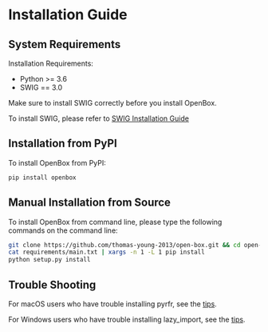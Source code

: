 # Installation Guide

## System Requirements

Installation Requirements:
+ Python >= 3.6
+ SWIG == 3.0

Make sure to install SWIG correctly before you install OpenBox.

To install SWIG, please refer to [SWIG Installation Guide](./install_swig.md)

## Installation from PyPI

To install OpenBox from PyPI:

```bash
pip install openbox
```

## Manual Installation from Source

To install OpenBox from command line, please type the following commands on the command line:

```bash
git clone https://github.com/thomas-young-2013/open-box.git && cd open-box
cat requirements/main.txt | xargs -n 1 -L 1 pip install
python setup.py install
```

## Trouble Shooting

For macOS users who have trouble installing pyrfr, see the [tips](./install-pyrfr-on-macos.md).

For Windows users who have trouble installing lazy_import, see the [tips](./install-lazy_import-on-windows.md).

